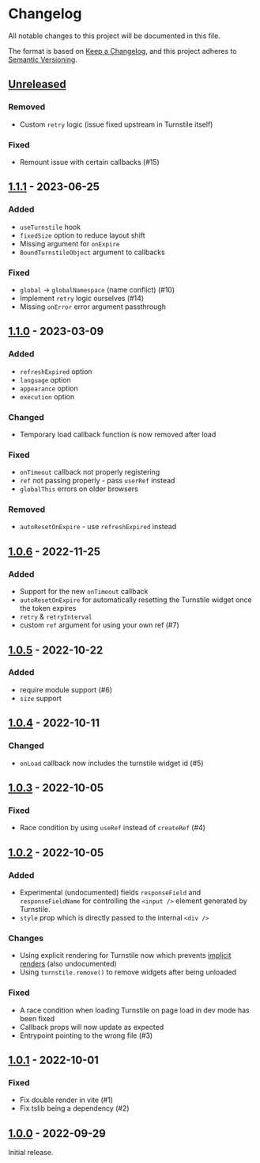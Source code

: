# Changelog

All notable changes to this project will be documented in this file.

The format is based on [Keep a Changelog](https://keepachangelog.com/en/1.0.0/),
and this project adheres to [Semantic Versioning](https://semver.org/spec/v2.0.0.html).

## [Unreleased]

### Removed

- Custom `retry` logic (issue fixed upstream in Turnstile itself)

### Fixed

- Remount issue with certain callbacks (#15)

## [1.1.1] - 2023-06-25

### Added

- `useTurnstile` hook
- `fixedSize` option to reduce layout shift
- Missing argument for `onExpire`
- `BoundTurnstileObject` argument to callbacks

### Fixed

- `global` -> `globalNamespace` (name conflict) (#10)
- Implement `retry` logic ourselves (#14)
- Missing `onError` error argument passthrough

## [1.1.0] - 2023-03-09

### Added

- `refreshExpired` option
- `language` option
- `appearance` option
- `execution` option

### Changed

- Temporary load callback function is now removed after load

### Fixed

- `onTimeout` callback not properly registering
- `ref` not passing properly - pass `userRef` instead
- `globalThis` errors on older browsers

### Removed

- `autoResetOnExpire` - use `refreshExpired` instead

## [1.0.6] - 2022-11-25

### Added

- Support for the new `onTimeout` callback
- `autoResetOnExpire` for automatically resetting the Turnstile widget once the token expires
- `retry` & `retryInterval`
- custom `ref` argument for using your own ref (#7)

## [1.0.5] - 2022-10-22

### Added

- require module support (#6)
- `size` support

## [1.0.4] - 2022-10-11

### Changed

- `onLoad` callback now includes the turnstile widget id (#5)

## [1.0.3] - 2022-10-05

### Fixed

- Race condition by using `useRef` instead of `createRef` (#4)

## [1.0.2] - 2022-10-05

### Added

- Experimental (undocumented) fields `responseField` and `responseFieldName` for controlling the `<input />` element generated by Turnstile.
- `style` prop which is directly passed to the internal `<div />`

### Changes

- Using explicit rendering for Turnstile now which prevents [implicit renders](https://developers.cloudflare.com/turnstile/get-started/client-side-rendering/#implicitly-render-the-turnstile-widget) (also undocumented)
- Using `turnstile.remove()` to remove widgets after being unloaded

### Fixed

- A race condition when loading Turnstile on page load in dev mode has been fixed
- Callback props will now update as expected
- Entrypoint pointing to the wrong file (#3)

## [1.0.1] - 2022-10-01

### Fixed

- Fix double render in vite (#1)
- Fix tslib being a dependency (#2)

## [1.0.0] - 2022-09-29

Initial release.

[unreleased]: https://github.com/Le0Developer/react-turnstile/compare/v1.1.1...HEAD
[1.1.1]: https://github.com/le0developer/react-turnstile/compare/v1.1.0...v1.1.1
[1.1.0]: https://github.com/le0developer/react-turnstile/compare/v1.0.6...v1.1.0
[1.0.6]: https://github.com/le0developer/react-turnstile/compare/v1.0.5...v1.0.6
[1.0.5]: https://github.com/le0developer/react-turnstile/compare/v1.0.4...v1.0.5
[1.0.4]: https://github.com/le0developer/react-turnstile/compare/v1.0.3...v1.0.4
[1.0.3]: https://github.com/le0developer/react-turnstile/compare/v1.0.2...v1.0.3
[1.0.2]: https://github.com/le0developer/react-turnstile/compare/v1.0.1...v1.0.2
[1.0.1]: https://github.com/le0developer/react-turnstile/compare/v1.0.0...v1.0.1
[1.0.0]: https://github.com/Le0Developer/react-turnstile/releases/tag/v1.0.0
